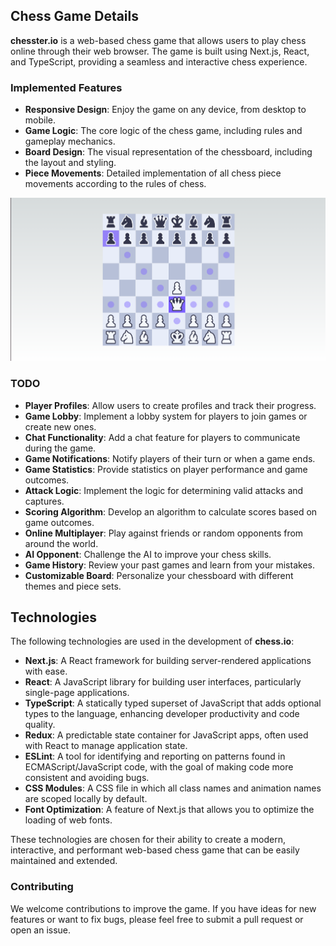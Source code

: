 ## Chess Game Details

**chesster.io** is a web-based chess game that allows users to play chess online through their web browser. The game is built using Next.js, React, and TypeScript, providing a seamless and interactive chess experience.

### Implemented Features

- **Responsive Design**: Enjoy the game on any device, from desktop to mobile.
- **Game Logic**: The core logic of the chess game, including rules and gameplay mechanics.
- **Board Design**: The visual representation of the chessboard, including the layout and styling.
- **Piece Movements**: Detailed implementation of all chess piece movements according to the rules of chess.

![Game Board Image](./board.png)



### TODO
- **Player Profiles**: Allow users to create profiles and track their progress.
- **Game Lobby**: Implement a lobby system for players to join games or create new ones.
- **Chat Functionality**: Add a chat feature for players to communicate during the game.
- **Game Notifications**: Notify players of their turn or when a game ends.
- **Game Statistics**: Provide statistics on player performance and game outcomes.
- **Attack Logic**: Implement the logic for determining valid attacks and captures.
- **Scoring Algorithm**: Develop an algorithm to calculate scores based on game outcomes.
- **Online Multiplayer**: Play against friends or random opponents from around the world.
- **AI Opponent**: Challenge the AI to improve your chess skills.
- **Game History**: Review your past games and learn from your mistakes.
- **Customizable Board**: Personalize your chessboard with different themes and piece sets.
## Technologies

The following technologies are used in the development of **chess.io**:

- **Next.js**: A React framework for building server-rendered applications with ease.
- **React**: A JavaScript library for building user interfaces, particularly single-page applications.
- **TypeScript**: A statically typed superset of JavaScript that adds optional types to the language, enhancing developer productivity and code quality.
- **Redux**: A predictable state container for JavaScript apps, often used with React to manage application state.
- **ESLint**: A tool for identifying and reporting on patterns found in ECMAScript/JavaScript code, with the goal of making code more consistent and avoiding bugs.
- **CSS Modules**: A CSS file in which all class names and animation names are scoped locally by default.
- **Font Optimization**: A feature of Next.js that allows you to optimize the loading of web fonts.

These technologies are chosen for their ability to create a modern, interactive, and performant web-based chess game that can be easily maintained and extended.

### Contributing

We welcome contributions to improve the game. If you have ideas for new features or want to fix bugs, please feel free to submit a pull request or open an issue.

